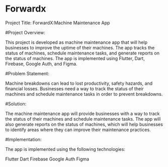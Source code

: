 # Forwardx

Project Title: ForwardX:Machine Maintenance App

#Project Overview:

This project is developed as machine maintenance app that will help businesses to improve the uptime of their machines. 
The app tracks the status of machines, schedule maintenance tasks, and generate reports on the status of machines.
The app is implemented using Flutter, Dart, Firebase, Google Auth, and Figma.

#Problem Statement:

Machine breakdowns can lead to lost productivity, safety hazards, and financial losses. Businesses need a way to track the status of their machines and schedule maintenance tasks in order to prevent breakdowns.

#Solution:

The machine maintenance app will provide businesses with a way to track the status of their machines and schedule maintenance tasks. The app will also generate reports on the status of machines, which will help businesses to identify areas where they can improve their maintenance practices.

#Implementation:

The app is  implemented using the following technologies:

Flutter
Dart
Firebase
Google Auth
Figma

